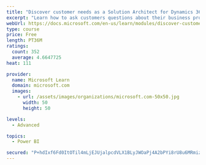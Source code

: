 ```yaml
---
title: "Discover customer needs as a Solution Architect for Dynamics 365 and Power Platform"
excerpt: "Learn how to ask customers questions about their business processes and feature requirements to create a viable solution."
webUrl: https://docs.microsoft.com/en-us/learn/modules/discover-customer-needs/
type: course
price: Free
length: PT36M
ratings:
  count: 352
  average: 4.6647725
heat: 111

provider:
  name: Microsoft Learn
  domain: microsoft.com
  images:
    - url: /assets/images/organizations/microsoft.com-50x50.jpg
      width: 50
      height: 50

levels:
  - Advanced

topics:
  - Power BI

secured: "P+hdIxf6Fd0ItOTil4mLjEJUjalpcdVLX1BLyJWOaPj4A2bPYi8rU8u6MRmizktm4AaL3eZHGxTLll/+hIvZvAdlRK3iCXZyKP2gfbf0zzjcf6J/eVGkVaG+8BYL/YO7zUuLqLGArd9k2X/rLljzR+PiioVvezDyn36Uj2Y3wFw/GQldaxdaTs6cu5xjwW8hrVL8IkOj5zvfs4RDvtbTOvvq5QziUM4TGI0zj1qK3bj7ySJ4EVyoE7e9xwliMnF9W23j8HIfnqdAU9Qy4oeMh6fpCfCLOHZzxLNiEUXRrDA4cAbZ6CoTBh3gAAY4JRygkLRedLJyD4mLGroZnpQsz/k7JPkxHgazRBub0ozsecgK+w6peWZvQeIVUXtFFQ7hWchuab5s0c7D7rGF5Ov5zg==;0q/LfsF66UB8yGi+ImkaUw=="
---
```



